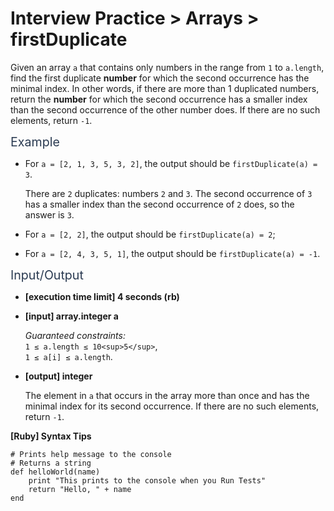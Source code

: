 # Interview Practice > Arrays > firstDuplicate
<div class="markdown -arial">

Given an array `a` that contains only numbers in the range from `1` to `a.length`, find the first duplicate **number** for which the second occurrence has the minimal index. In other words, if there are more than 1 duplicated numbers, return the **number** for which the second occurrence has a smaller index than the second occurrence of the other number does. If there are no such elements, return `-1`.

<span class="markdown--header" style="color:#2b3b52;font-size:1.4em">Example</span>

*   For `a = [2, 1, 3, 5, 3, 2]`, the output should be `firstDuplicate(a) = 3`.

    There are `2` duplicates: numbers `2` and `3`. The second occurrence of `3` has a smaller index than the second occurrence of `2` does, so the answer is `3`.

*   For `a = [2, 2]`, the output should be `firstDuplicate(a) = 2`;

*   For `a = [2, 4, 3, 5, 1]`, the output should be `firstDuplicate(a) = -1`.

<span class="markdown--header" style="color:#2b3b52;font-size:1.4em">Input/Output</span>

*   **[execution time limit] 4 seconds (rb)**

*   **[input] array.integer a**

    _Guaranteed constraints:_  
    `1 ≤ a.length ≤ 10<sup>5</sup>`,  
    `1 ≤ a[i] ≤ a.length`.

*   **[output] integer**

    The element in `a` that occurs in the array more than once and has the minimal index for its second occurrence. If there are no such elements, return `-1`.

**[Ruby] Syntax Tips**

    # Prints help message to the console
    # Returns a string
    def helloWorld(name)
        print "This prints to the console when you Run Tests"
        return "Hello, " + name
    end

</div>
